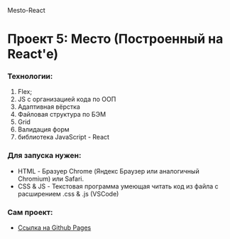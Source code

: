 Mesto-React

# Проект 5: Место (Построенный на React'е)


### Технологии:
1. Flex;
2. JS с организацией кода по ООП
3. Адаптивная вёрстка
4. Файловая структура по БЭМ
5. Grid
6. Валидация форм
7. библиотека JavaScript - React

### Для запуска нужен:
* HTML - Бразуер Chrome (Яндекс Браузер или аналогичный Chromium) или Safari.
* CSS & JS - Текстовая программа умеющая читать код из файла с расширением .css & .js (VSCode)


### Сам проект:
* [Ссылка на Github Pages](https://z1zan.github.io/mesto-react/)